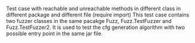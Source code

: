 Test case with reachable and unreachable methods in different class in different package and different file (require import)
This test case contains two fuzzer classes in the same pacakge Fuzz, Fuzz.TestFuzzer and Fuzz.TestFuzzer2. It is used to test the cfg generation algorithm with two possible entry point in the same jar file.
